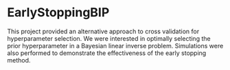 # EarlyStoppingBIP

This project provided an alternative approach to cross validation for hyperparameter selection. We
were interested in optimally selecting the prior hyperparameter in a Bayesian linear inverse problem. Simulations were also performed to demonstrate the effectiveness of the early stopping method.